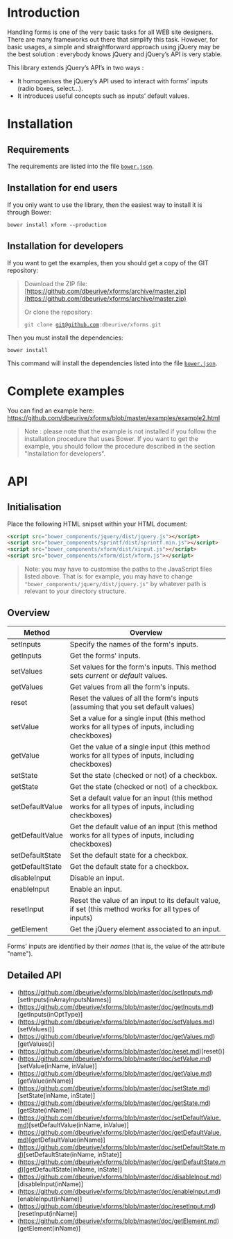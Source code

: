 # Introduction

Handling forms is one of the very basic tasks for all WEB site designers. There are many frameworks out there that simplify this task. However, for basic usages, a simple and straightforward approach using jQuery may be the best solution : everybody knows jQuery and jQuery’s API is very stable.

This library extends jQuery’s API’s in two ways :

* It homogenises the jQuery’s API used to interact with forms’ inputs (radio boxes, select…).
* It introduces useful concepts such as inputs’ default values.






# Installation

## Requirements

The requirements are listed into the file [<code>bower.json</code>](https://github.com/dbeurive/xforms/blob/master/bower.json).

## Installation for end users

If you only want to use the library, then the easiest way to install it is through Bower:

	bower install xform --production

## Installation for developers

If you want to get the examples, then you should get a copy of the GIT repository:

> Download the ZIP file: [https://github.com/dbeurive/xforms/archive/master.zip](https://github.com/dbeurive/xforms/archive/master.zip)
>
> Or clone the repository:
>
>	<code>git clone git@github.com:dbeurive/xforms.git</code>

Then you must install the dependencies:

	bower install

This command will install the dependencies listed into the file [<code>bower.json</code>](https://github.com/dbeurive/xforms/blob/master/bower.json).





# Complete examples

You can find an example here: https://github.com/dbeurive/xforms/blob/master/examples/example2.html

> Note : please note that the example is not installed if you follow the installation procedure that uses Bower.
> If you want to get the example, you should follow the procedure described in the section "Installation for developers".







# API

## Initialisation

Place the following HTML snipset within your HTML document:

```html
<script src="bower_components/jquery/dist/jquery.js"></script>
<script src="bower_components/sprintf/dist/sprintf.min.js"></script>
<script src="bower_components/xform/dist/xinput.js"></script>
<script src="bower_components/xform/dist/xform.js"></script>
```

> Note: you may have to customise the paths to the JavaScript files listed above. That is: for example, you may have to change <code>"bower_components/jquery/dist/jquery.js"</code> by whatever path is relevant to your directory structure.

## Overview

| Method           | Overview
|------------------|------------------------------------------------------------------------------------------------------|
| setInputs        | Specify the names of the form's inputs.                                                              |
| getInputs        | Get the forms' inputs.                                                                               |
| setValues        | Set values for the form's inputs. This method sets _current_ or _default_ values.                    |
| getValues        | Get values from all the form's inputs.                                                               |
| reset            | Reset the values of all the form's inputs (assuming that you set default values)                     | 
| setValue         | Set a value for a single input (this method works for all types of inputs, including checkboxes)     |
| getValue         | Get the value of a single input (this method works for all types of inputs, including checkboxes)    |
| setState         | Set the state (checked or not) of a checkbox.                                                        |
| getState         | Get the state (checked or not) of a checkbox.                                                        |
| setDefaultValue  | Set a default value for an input (this method works for all types of inputs, including checkboxes)   |
| getDefaultValue  | Get the default value of an input (this method works for all types of inputs, including checkboxes)  |
| setDefaultState  | Set the default state for a checkbox.                                                                |
| getDefaultState  | Get the default state for a checkbox.                                                                |
| disableInput     | Disable an input.                                                                                    |
| enableInput      | Enable an input.                                                                                     |
| resetInput       | Reset the value of an input to its default value, if set (this method works for all types of inputs) |
| getElement       | Get the jQuery element associated to an input.                                                       |

Forms' inputs are identified by their _names_ (that is, the value of the attribute "name").

## Detailed API

* (https://github.com/dbeurive/xforms/blob/master/doc/setInputs.md)[setInputs(inArrayInputsNames)]
* (https://github.com/dbeurive/xforms/blob/master/doc/getInputs.md)[getInputs(inOptType)]
* (https://github.com/dbeurive/xforms/blob/master/doc/setValues.md)[setValues()]
* (https://github.com/dbeurive/xforms/blob/master/doc/getValues.md)[getValues()]
* (https://github.com/dbeurive/xforms/blob/master/doc/reset.md)[reset()]
* (https://github.com/dbeurive/xforms/blob/master/doc/setValue.md)[setValue(inName, inValue)]
* (https://github.com/dbeurive/xforms/blob/master/doc/getValue.md)[getValue(inName)]
* (https://github.com/dbeurive/xforms/blob/master/doc/setState.md)[setState(inName, inState)]
* (https://github.com/dbeurive/xforms/blob/master/doc/getState.md)[getState(inName)]
* (https://github.com/dbeurive/xforms/blob/master/doc/setDefaultValue.md)[setDefaultValue(inName, inValue)]
* (https://github.com/dbeurive/xforms/blob/master/doc/getDefaultValue.md)[getDefaultValue(inName)]
* (https://github.com/dbeurive/xforms/blob/master/doc/setDefaultState.md)[setDefaultState(inName, inState)]
* (https://github.com/dbeurive/xforms/blob/master/doc/getDefaultState.md)[getDefaultState(inName, inState)]
* (https://github.com/dbeurive/xforms/blob/master/doc/disableInput.md)[disableInput(inName)]
* (https://github.com/dbeurive/xforms/blob/master/doc/enableInput.md)[enableInput(inName)]
* (https://github.com/dbeurive/xforms/blob/master/doc/resetInput.md)[resetInput(inName)]
* (https://github.com/dbeurive/xforms/blob/master/doc/getElement.md)[getElement(inName)]



